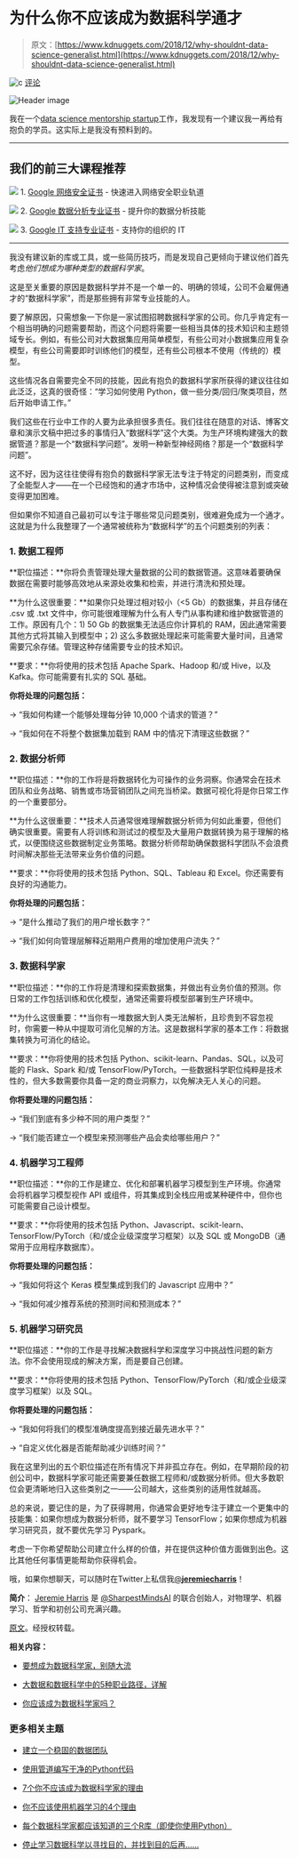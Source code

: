 # 为什么你不应该成为数据科学通才

> 原文：[https://www.kdnuggets.com/2018/12/why-shouldnt-data-science-generalist.html](https://www.kdnuggets.com/2018/12/why-shouldnt-data-science-generalist.html)

![c](../Images/3d9c022da2d331bb56691a9617b91b90.png) [评论](#comments)

![Header image](../Images/4864534e81709d1c88adcbe1c5d2200f.png)

我在一个[data science mentorship startup](http://sharpestminds.com/)工作，我发现有一个建议我一再给有抱负的学员。这实际上是我没有预料到的。

* * *

## 我们的前三大课程推荐

![](../Images/0244c01ba9267c002ef39d4907e0b8fb.png) 1\. [Google 网络安全证书](https://www.kdnuggets.com/google-cybersecurity) - 快速进入网络安全职业轨道

![](../Images/e225c49c3c91745821c8c0368bf04711.png) 2\. [Google 数据分析专业证书](https://www.kdnuggets.com/google-data-analytics) - 提升你的数据分析技能

![](../Images/0244c01ba9267c002ef39d4907e0b8fb.png) 3\. [Google IT 支持专业证书](https://www.kdnuggets.com/google-itsupport) - 支持你的组织的 IT

* * *

我没有建议新的库或工具，或一些简历技巧，而是发现自己更倾向于建议他们首先考虑*他们想成为哪种类型的数据科学家*。

这是至关重要的原因是数据科学并不是一个单一的、明确的领域，公司不会雇佣通才的“数据科学家”，而是那些拥有非常专业技能的人。

要了解原因，只需想象一下你是一家试图招聘数据科学家的公司。你几乎肯定有一个相当明确的问题需要帮助，而这个问题将需要一些相当具体的技术知识和主题领域专长。例如，有些公司对大数据集应用简单模型，有些公司对小数据集应用复杂模型，有些公司需要即时训练他们的模型，还有些公司根本不使用（传统的）模型。

这些情况各自需要完全不同的技能，因此有抱负的数据科学家所获得的建议往往如此泛泛，这真的很奇怪：“学习如何使用 Python，做一些分类/回归/聚类项目，然后开始申请工作。”

我们这些在行业中工作的人要为此承担很多责任。我们往往在随意的对话、博客文章和演示文稿中把过多的事情归入“数据科学”这个大类。为生产环境构建强大的数据管道？那是一个“数据科学问题”。发明一种新型神经网络？那是一个“数据科学问题”。

这不好，因为这往往使得有抱负的数据科学家无法专注于特定的问题类别，而变成了全能型人才——在一个已经饱和的通才市场中，这种情况会使得被注意到或突破变得更加困难。

但如果你不知道自己最初可以专注于哪些常见问题类别，很难避免成为一个通才。这就是为什么我整理了一个通常被统称为“数据科学”的五个问题类别的列表：

### **1. 数据工程师**

**职位描述：**你将负责管理处理大量数据的公司的数据管道。这意味着要确保数据在需要时能够高效地从来源处收集和检索，并进行清洗和预处理。

**为什么这很重要：**如果你只处理过相对较小（<5 Gb）的数据集，并且存储在 .csv 或 .txt 文件中，你可能很难理解为什么有人专门从事构建和维护数据管道的工作。原因有几个：1) 50 Gb 的数据集无法适应你计算机的 RAM，因此通常需要其他方式将其输入到模型中；2) 这么多数据处理起来可能需要大量时间，且通常需要冗余存储。管理这种存储需要专业的技术知识。

**要求：**你将使用的技术包括 Apache Spark、Hadoop 和/或 Hive，以及 Kafka。你可能需要有扎实的 SQL 基础。

**你将处理的问题包括：**

→ “我如何构建一个能够处理每分钟 10,000 个请求的管道？”

→ “我如何在不将整个数据集加载到 RAM 中的情况下清理这些数据？”

### **2. 数据分析师**

**职位描述：**你的工作将是将数据转化为可操作的业务洞察。你通常会在技术团队和业务战略、销售或市场营销团队之间充当桥梁。数据可视化将是你日常工作的一个重要部分。

**为什么这很重要：**技术人员通常很难理解数据分析师为何如此重要，但他们确实很重要。需要有人将训练和测试过的模型及大量用户数据转换为易于理解的格式，以便围绕这些数据制定业务策略。数据分析师帮助确保数据科学团队不会浪费时间解决那些无法带来业务价值的问题。

**要求：**你将使用的技术包括 Python、SQL、Tableau 和 Excel。你还需要有良好的沟通能力。

**你将处理的问题包括：**

→ “是什么推动了我们的用户增长数字？”

→ “我们如何向管理层解释近期用户费用的增加使用户流失？”

### **3. 数据科学家**

**职位描述：**你的工作将是清理和探索数据集，并做出有业务价值的预测。你日常的工作包括训练和优化模型，通常还需要将模型部署到生产环境中。

**为什么这很重要：**当你有一堆数据大到人类无法解析，且珍贵到不容忽视时，你需要一种从中提取可消化见解的方法。这是数据科学家的基本工作：将数据集转换为可消化的结论。

**要求：**你将使用的技术包括 Python、scikit-learn、Pandas、SQL，以及可能的 Flask、Spark 和/或 TensorFlow/PyTorch。一些数据科学职位纯粹是技术性的，但大多数需要你具备一定的商业洞察力，以免解决无人关心的问题。

**你将要处理的问题包括：**

→ “我们到底有多少种不同的用户类型？”

→ “我们能否建立一个模型来预测哪些产品会卖给哪些用户？”

### **4. 机器学习工程师**

**职位描述：**你的工作是建立、优化和部署机器学习模型到生产环境。你通常会将机器学习模型视作 API 或组件，将其集成到全栈应用或某种硬件中，但你也可能需要自己设计模型。

**要求：**你将使用的技术包括 Python、Javascript、scikit-learn、TensorFlow/PyTorch（和/或企业级深度学习框架）以及 SQL 或 MongoDB（通常用于应用程序数据库）。

**你将要处理的问题包括：**

→ “我如何将这个 Keras 模型集成到我们的 Javascript 应用中？”

→ “我如何减少推荐系统的预测时间和预测成本？”

### **5. 机器学习研究员**

**职位描述：**你的工作是寻找解决数据科学和深度学习中挑战性问题的新方法。你不会使用现成的解决方案，而是要自己创建。

**要求：**你将使用的技术包括 Python、TensorFlow/PyTorch（和/或企业级深度学习框架）以及 SQL。

**你将要处理的问题包括：**

→ “我如何将我们的模型准确度提高到接近最先进水平？”

→ “自定义优化器是否能帮助减少训练时间？”

我在这里列出的五个职位描述在所有情况下并非孤立存在。例如，在早期阶段的初创公司中，数据科学家可能还需要兼任数据工程师和/或数据分析师。但大多数职位会更清晰地归入这些类别之一——公司越大，这些类别的适用性就越高。

总的来说，要记住的是，为了获得聘用，你通常会更好地专注于建立一个更集中的技能集：如果你想成为数据分析师，就不要学习 TensorFlow；如果你想成为机器学习研究员，就不要优先学习 Pyspark。

考虑一下你希望帮助公司建立什么样的价值，并在提供这种价值方面做到出色。这比其他任何事情更能帮助你获得机会。

哦，如果你想聊天，可以随时在Twitter上私信我[@**jeremiecharris**](https://twitter.com/jeremiecharris)！

**简介**： [Jeremie Harris](https://twitter.com/jeremiecharris) 是 [@SharpestMindsAI](https://twitter.com/SharpestMindsAI) 的联合创始人，对物理学、机器学习、哲学和初创公司充满兴趣。

[原文](https://towardsdatascience.com/why-you-shouldnt-be-a-data-science-generalist-f69ea37cdd2c)。经授权转载。

**相关内容：**

+   [要想成为数据科学家，别随大流](/2018/11/get-hired-as-data-scientist.html)

+   [大数据和数据科学中的5种职业路径，详解](/2017/02/5-career-paths-data-science-big-data-explained.html)

+   [你应该成为数据科学家吗？](/2018/12/should-i-become-a-data-scientist.html)

### 更多相关主题

+   [建立一个稳固的数据团队](https://www.kdnuggets.com/2021/12/build-solid-data-team.html)

+   [使用管道编写干净的Python代码](https://www.kdnuggets.com/2021/12/write-clean-python-code-pipes.html)

+   [7个你不应该成为数据科学家的理由](https://www.kdnuggets.com/7-reasons-why-you-shouldnt-become-a-data-scientist)

+   [你不应该使用机器学习的4个理由](https://www.kdnuggets.com/2021/12/4-reasons-shouldnt-machine-learning.html)

+   [每个数据科学家都应该知道的三个R库（即使你使用Python）](https://www.kdnuggets.com/2021/12/three-r-libraries-every-data-scientist-know-even-python.html)

+   [停止学习数据科学以寻找目的，并找到目的后再……](https://www.kdnuggets.com/2021/12/stop-learning-data-science-find-purpose.html)
